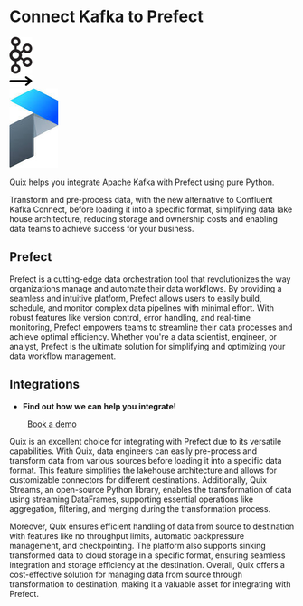 # Connect Kafka to Prefect

<div class="connect-images cards blog-grid-card" markdown>
<div>
<img src="../images/kafka_logo.png" width="40px" />
</div>
<div>
<img src="../images/arrow.svg" width="40px" />
</div>
<div>
<img src="./images/prefect_1.jpg" />
</div>
</div>

Quix helps you integrate Apache Kafka with Prefect using pure Python.

Transform and pre-process data, with the new alternative to Confluent Kafka Connect, before loading it into a specific format, simplifying data lake house architecture, reducing storage and ownership costs and enabling data teams to achieve success for your business.

## Prefect

Prefect is a cutting-edge data orchestration tool that revolutionizes the way organizations manage and automate their data workflows. By providing a seamless and intuitive platform, Prefect allows users to easily build, schedule, and monitor complex data pipelines with minimal effort. With robust features like version control, error handling, and real-time monitoring, Prefect empowers teams to streamline their data processes and achieve optimal efficiency. Whether you're a data scientist, engineer, or analyst, Prefect is the ultimate solution for simplifying and optimizing your data workflow management.

## Integrations

<div class="grid cards" markdown>

- __Find out how we can help you integrate!__

    <a class="md-button md-button--primary" href="https://share.hsforms.com/1iW0TmZzKQMChk0lxd_tGiw4yjw2?__hstc=175542013.2303933fbd746c0ac86d9ccbe9bc9100.1728383268831.1729603416735.1729620918855.31&__hssc=175542013.1.1729620918855&__hsfp=2132701734" target="_blank" style="margin:.5rem;">Book a demo</a>

</div>


Quix is an excellent choice for integrating with Prefect due to its versatile capabilities. With Quix, data engineers can easily pre-process and transform data from various sources before loading it into a specific data format. This feature simplifies the lakehouse architecture and allows for customizable connectors for different destinations. Additionally, Quix Streams, an open-source Python library, enables the transformation of data using streaming DataFrames, supporting essential operations like aggregation, filtering, and merging during the transformation process.

Moreover, Quix ensures efficient handling of data from source to destination with features like no throughput limits, automatic backpressure management, and checkpointing. The platform also supports sinking transformed data to cloud storage in a specific format, ensuring seamless integration and storage efficiency at the destination. Overall, Quix offers a cost-effective solution for managing data from source through transformation to destination, making it a valuable asset for integrating with Prefect.

